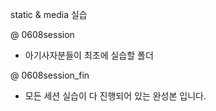 static & media 실습


@ 0608session
- 아기사자분들이 최초에 실습할 폴더

@ 0608session_fin
- 모든 세션 실습이 다 진행되어 있는 완성본 입니다.


